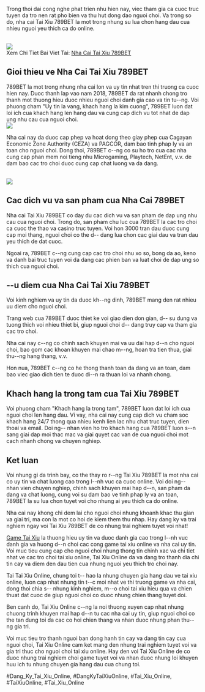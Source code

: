 <p>Trong thoi dai cong nghe phat trien nhu hien nay, viec tham gia ca cuoc truc tuyen da tro nen rat pho bien va thu hut dong dao nguoi choi. Va trong so do, nha cai Tai Xiu 789BET la mot trong nhung su lua chon hang dau cua nhieu nguoi yeu thich ca do online.</p><br><img src="https://taixiuonline.games/wp-content/uploads/2024/12/789bet-8.jpg"></br>
Xem Chi Tiet Bai Viet Tai: <a href="https://taixiuonline.games/789bet/">Nha Cai Tai Xiu 789BET</a><h2>Gioi thieu ve Nha Cai Tai Xiu 789BET</h2><p>789BET la mot trong nhung nha cai lon va uy tin nhat tren thi truong ca cuoc hien nay. Duoc thanh lap vao nam 2018, 789BET da rat nhanh chong tro thanh mot thuong hieu duoc nhieu nguoi choi danh gia cao va tin tu--ng. Voi phuong cham "Uy tin la vang, khach hang la kim cuong", 789BET luon dat loi ich cua khach hang len hang dau va cung cap dich vu tot nhat de dap ung nhu cau cua nguoi choi.<br><img src="https://taixiuonline.games/wp-content/uploads/2024/12/789bet-5.jpg"></br><p>Nha cai nay da duoc cap phep va hoat dong theo giay phep cua Cagayan Economic Zone Authority (CEZA) va PAGCOR, dam bao tinh phap ly va an toan cho nguoi choi. Dong thoi, 789BET c--ng co su ho tro cua cac nha cung cap phan mem noi tieng nhu Microgaming, Playtech, NetEnt, v.v. de dam bao cac tro choi duoc cung cap chat luong va da dang.</p><br><img src="https://taixiuonline.games/wp-content/uploads/2024/12/789bet-3.jpg"></br><h2>Cac dich vu va san pham cua Nha Cai 789BET</h2><p>Nha cai Tai Xiu 789BET co day du cac dich vu va san pham de dap ung nhu cau cua nguoi choi. Trong do, san pham chu luc cua 789BET la cac tro choi ca cuoc the thao va casino truc tuyen. Voi hon 3000 tran dau duoc cung cap moi thang, nguoi choi co the d-- dang lua chon cac giai dau va tran dau yeu thich de dat cuoc.<p>Ngoai ra, 789BET c--ng cung cap cac tro choi nhu xo so, bong da ao, keno va danh bai truc tuyen voi da dang cac phien ban va luat choi de dap ung so thich cua nguoi choi.</p><h2>--u diem cua Nha Cai Tai Xiu 789BET</h2><p>Voi kinh nghiem va uy tin da duoc kh--ng dinh, 789BET mang den rat nhieu uu diem cho nguoi choi.<p>Trang web cua 789BET duoc thiet ke voi giao dien don gian, d-- su dung va tuong thich voi nhieu thiet bi, giup nguoi choi d-- dang truy cap va tham gia cac tro choi.</p><p>Nha cai nay c--ng co chinh sach khuyen mai va uu dai hap d--n cho nguoi choi, bao gom cac khoan khuyen mai chao m--ng, hoan tra tien thua, giai thu--ng hang thang, v.v.</p><p>Hon nua, 789BET c--ng co he thong thanh toan da dang va an toan, dam bao viec giao dich tien te duoc di--n ra thuan loi va nhanh chong.</p><h2>Khach hang la trong tam cua Tai Xiu 789BET</h2><p>Voi phuong cham "Khach hang la trong tam", 789BET luon dat loi ich cua nguoi choi len hang dau. Vi vay, nha cai nay cung cap dich vu cham soc khach hang 24/7 thong qua nhieu kenh lien lac nhu chat truc tuyen, dien thoai va email. Doi ng-- nhan vien ho tro khach hang cua 789BET luon s--n sang giai dap moi thac mac va giai quyet cac van de cua nguoi choi mot cach nhanh chong va chuyen nghiep.</p><h2>Ket luan</h2><p>Voi nhung gi da trinh bay, co the thay ro r--ng Tai Xiu 789BET la mot nha cai co uy tin va chat luong cao trong l--nh vuc ca cuoc online. Voi doi ng-- nhan vien chuyen nghiep, chinh sach khuyen mai hap d--n, san pham da dang va chat luong, cung voi su dam bao ve tinh phap ly va an toan, 789BET la su lua chon tuyet voi cho nhung ai yeu thich ca do online.</p><p>Nha cai nay khong chi dem lai cho nguoi choi nhung khoanh khac thu gian va giai tri, ma con la mot co hoi de kiem them thu nhap. Hay dang ky va trai nghiem ngay voi Tai Xiu 789BET de co nhung trai nghiem tuyet voi nhat!</p><p><a href="https://taixiuonline.games/">Game Tai Xiu</a> la thuong hieu uy tin va duoc danh gia cao trong l--nh vuc danh gia va huong d--n choi cac cong game tai xiu online va nha cai uy tin. Voi muc tieu cung cap cho nguoi choi nhung thong tin chinh xac va chi tiet nhat ve cac tro choi tai xiu online, Tai Xiu Online da va dang tro thanh dia chi tin cay va diem den dau tien cua nhung nguoi yeu thich tro choi nay.

Tai Tai Xiu Online, chung toi t-- hao la nhung chuyen gia hang dau ve tai xiu online, luon cap nhat nhung tin t--c moi nhat ve thi truong game va nha cai, dong thoi chia s-- nhung kinh nghiem, m--o choi tai xiu hieu qua va chien thuat dat cuoc de giup nguoi choi co duoc nhung chien thang tuyet doi.

Ben canh do, Tai Xiu Online c--ng la noi thuong xuyen cap nhat nhung chuong trinh khuyen mai hap d--n tu cac nha cai uy tin, giup nguoi choi co the tan dung toi da cac co hoi chien thang va nhan duoc nhung phan thu--ng gia tri.

Voi muc tieu tro thanh nguoi ban dong hanh tin cay va dang tin cay cua nguoi choi, Tai Xiu Online cam ket mang den nhung trai nghiem tuyet voi va gia tri thuc cho nguoi choi tai xiu online. Hay den voi Tai Xiu Online de co duoc nhung trai nghiem choi game tuyet voi va nhan duoc nhung loi khuyen huu ich tu nhung chuyen gia hang dau cua chung toi.</p>
#Dang_Ky_Tai_Xiu_Online, #DangKyTaiXiuOnline, #Tai_Xiu_Online, #TaiXiuOnline, #Tai_Xiu_Online
